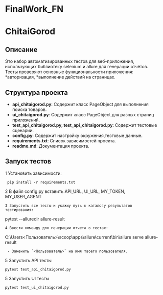 # FinalWork_FN

# ChitaiGorod

## Описание
 Это набор автоматизированных тестов для веб-приложения, использующих библиотеку selenium и allure для генерации отчётов. Тесты проверяют основные функциональности приложения: 
 *авторизация, 
 *выполнение действий на страницах.



## Структура проекта

 - **api_chitaigorod.py**: Содержит класс PageObject для выполнения поиска товаров.
 - **ui_chitaigorod.py**: Содержит класс PageObject для разных страниц приложений.
 - **test_api_chitaigorod.py, test_api_chitaigorod.py**: Содержит тестовые сценарии.
 - **config.py**: Содержит настройку окружения,тестовые данные.
 - **requirements.txt**: Список зависимостей проекта.
 - **readme.md**: Документация проекта.

## Запуск тестов
  1 Установить зависимости:
  ```
   pip install -r requirements.txt
  ```
  2 В файл config.py вставить API_URL, UI_URL, MY_TOKEN, MY_USER_AGENT
  ```
  3 Запустить все тесты и укажиу путь к каталогу результатов тестирования:
  ```
  pytest --alluredir allure-result
  ```
  4 Ввести команду для генерации отчета о тестах:
  ```
  C:\Users\<Пользователь>\scoop\apps\allure\current\bin\allure serve allure-result
  ``` allure-result
   - Заменить `<Пользователь>` на имя твоего пользователя.
  ```
  5 Запустить API тесты
  ```
  pytest test_api_chitaigorod.py
  ```
  5 Запустить UI тесты
  ```
  pytest test_ui_chitaigorod.py
  ```
